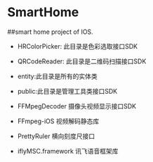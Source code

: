 # SmartHome
##smart home project of IOS.


* HRColorPicker: 此目录是色彩选取接口SDK

* QRCodeReader: 此目录是二维码扫描接口SDK

* entity:此目录是所有的实体类

* public:此目录是管理工具类接口SDK

* FFMpegDecoder 摄像头视频显示接口SDK

* FFmpeg-iOS 视频解码静态库

* PrettyRuler 横向刻度尺接口

* iflyMSC.framework 讯飞语音框架库 








